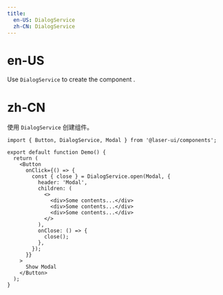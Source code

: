 ```yaml
---
title:
  en-US: DialogService
  zh-CN: DialogService
---
```


# en-US

Use `DialogService` to create the component .

# zh-CN

使用 `DialogService` 创建组件。

```tsx
import { Button, DialogService, Modal } from '@laser-ui/components';

export default function Demo() {
  return (
    <Button
      onClick={() => {
        const { close } = DialogService.open(Modal, {
          header: 'Modal',
          children: (
            <>
              <div>Some contents...</div>
              <div>Some contents...</div>
              <div>Some contents...</div>
            </>
          ),
          onClose: () => {
            close();
          },
        });
      }}
    >
      Show Modal
    </Button>
  );
}
```

